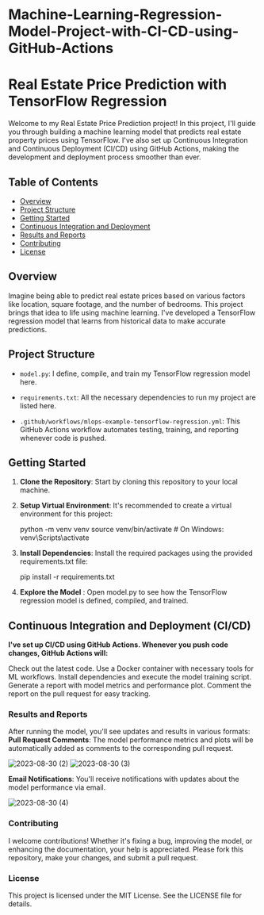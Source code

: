 # Machine-Learning-Regression-Model-Project-with-CI-CD-using-GitHub-Actions
# Real Estate Price Prediction with TensorFlow Regression

Welcome to my Real Estate Price Prediction project! In this project, I'll guide you through building a machine learning model that predicts real estate property prices using TensorFlow. I've also set up Continuous Integration and Continuous Deployment (CI/CD) using GitHub Actions, making the development and deployment process smoother than ever.

## Table of Contents

- [Overview](#overview)
- [Project Structure](#project-structure)
- [Getting Started](#getting-started)
- [Continuous Integration and Deployment](#continuous-integration-and-deployment)
- [Results and Reports](#results-and-reports)
- [Contributing](#contributing)
- [License](#license)

## Overview

Imagine being able to predict real estate prices based on various factors like location, square footage, and the number of bedrooms. This project brings that idea to life using machine learning. I've developed a TensorFlow regression model that learns from historical data to make accurate predictions.

## Project Structure

- `model.py`: I define, compile, and train my TensorFlow regression model here.

- `requirements.txt`: All the necessary dependencies to run my project are listed here.

- `.github/workflows/mlops-example-tensorflow-regression.yml`: This GitHub Actions workflow automates testing, training, and reporting whenever code is pushed.

## Getting Started

1. **Clone the Repository**: Start by cloning this repository to your local machine.

2. **Setup Virtual Environment**: It's recommended to create a virtual environment for this project:
  
   python -m venv venv
   source venv/bin/activate  # On Windows: venv\Scripts\activate

3. **Install Dependencies**: Install the required packages using the provided requirements.txt file:

   pip install -r requirements.txt

4. **Explore the Model** : Open model.py to see how the TensorFlow regression model is defined, compiled, and trained.

## Continuous Integration and Deployment (CI/CD)

**I've set up CI/CD using GitHub Actions. Whenever you push code changes, GitHub Actions will:**

Check out the latest code.
Use a Docker container with necessary tools for ML workflows.
Install dependencies and execute the model training script.
Generate a report with model metrics and performance plot.
Comment the report on the pull request for easy tracking.

### Results and Reports
After running the model, you'll see updates and results in various formats:
 **Pull Request Comments**: The model performance metrics and plots will be automatically added as comments to the corresponding pull request.

 ![2023-08-30 (2)](https://github.com/Dhruvil5995/Machine-Learning-Regression-Model-Project-with-CI-CD-using-GitHub-Actions/assets/64741151/e08f06df-df8a-4f6d-959b-74b86e905e90)
 ![2023-08-30 (3)](https://github.com/Dhruvil5995/Machine-Learning-Regression-Model-Project-with-CI-CD-using-GitHub-Actions/assets/64741151/99ea843e-1b48-44cd-9c84-395a3f1a553b)

**Email Notifications**: You'll receive notifications with updates about the model performance via email.

![2023-08-30 (4)](https://github.com/Dhruvil5995/Machine-Learning-Regression-Model-Project-with-CI-CD-using-GitHub-Actions/assets/64741151/f599fe74-51a1-4b55-b4d3-f622616c3a94)


### Contributing
I welcome contributions! Whether it's fixing a bug, improving the model, or enhancing the documentation, your help is appreciated. Please fork this repository, make your changes, and submit a pull request.

### License
This project is licensed under the MIT License. See the LICENSE file for details.













   
